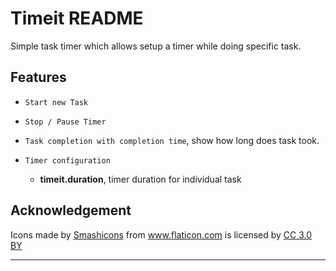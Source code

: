 # Timeit README

Simple task timer which allows setup a timer while doing specific task.


## Features

* `Start new Task`
* `Stop / Pause Timer`
* `Task completion with completion time`, show how long does task took.
* `Timer configuration` 
    
    * __timeit.duration__, timer duration for individual task


## Acknowledgement

<div>Icons made by <a href="https://www.flaticon.com/authors/smashicons" title="Smashicons">Smashicons</a> from <a href="https://www.flaticon.com/" title="Flaticon">www.flaticon.com</a> is licensed by <a href="http://creativecommons.org/licenses/by/3.0/" title="Creative Commons BY 3.0" target="_blank">CC 3.0 BY</a></div>

-----------------------------------------------------------------------------------------------------------

